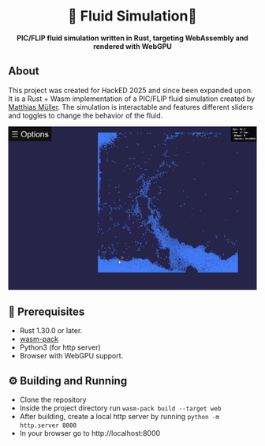 <div align="center">

  <h1>🌊 Fluid Simulation🌊</h1>

  <p>
    <strong>PIC/FLIP fluid simulation written in Rust, targeting WebAssembly and rendered with WebGPU</strong>
  </p>
</div>

## About

This project was created for HackED 2025 and since been expanded upon. It is a Rust + Wasm implementation of a PIC/FLIP fluid simulation created by [Matthias Müller](https://youtu.be/XmzBREkK8kY?si=5a8RqvdLVUWC9ErL). The simulation is interactable and features different sliders and toggles to change the behavior of the fluid.
<div align="center">
<img aligne = "center" src="./res/demo.gif"/>
</div>

## 📝 Prerequisites
- Rust 1.30.0 or later.
- [wasm-pack](https://rustwasm.github.io/wasm-pack/installer)
- Python3 (for http server)
- Browser with WebGPU support.

## ⚙ Building and Running

- Clone the repository
- Inside the project directory run `wasm-pack build --target web`
- After building, create a local http server by running `python -m http.server 8000`
- In your browser go to http://localhost:8000

